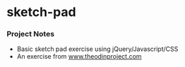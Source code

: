 # sketch-pad

### Project Notes
* Basic sketch pad exercise using jQuery/Javascript/CSS
* An exercise from www.theodinproject.com
